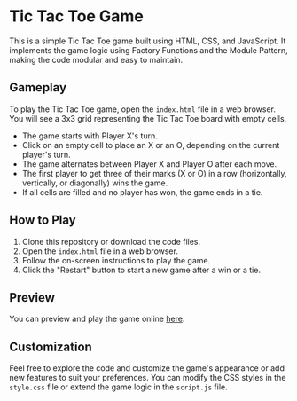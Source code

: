 # Tic Tac Toe Game

This is a simple Tic Tac Toe game built using HTML, CSS, and JavaScript. It implements the game logic using Factory Functions and the Module Pattern, making the code modular and easy to maintain.

## Gameplay

To play the Tic Tac Toe game, open the `index.html` file in a web browser. You will see a 3x3 grid representing the Tic Tac Toe board with empty cells.

- The game starts with Player X's turn.
- Click on an empty cell to place an X or an O, depending on the current player's turn.
- The game alternates between Player X and Player O after each move.
- The first player to get three of their marks (X or O) in a row (horizontally, vertically, or diagonally) wins the game.
- If all cells are filled and no player has won, the game ends in a tie.

## How to Play

1. Clone this repository or download the code files.
2. Open the `index.html` file in a web browser.
3. Follow the on-screen instructions to play the game.
4. Click the "Restart" button to start a new game after a win or a tie.

## Preview

You can preview and play the game online [here](https://LaythAlqadhi.github.io/tic-tac-toe/).

## Customization

Feel free to explore the code and customize the game's appearance or add new features to suit your preferences. You can modify the CSS styles in the `style.css` file or extend the game logic in the `script.js` file.
